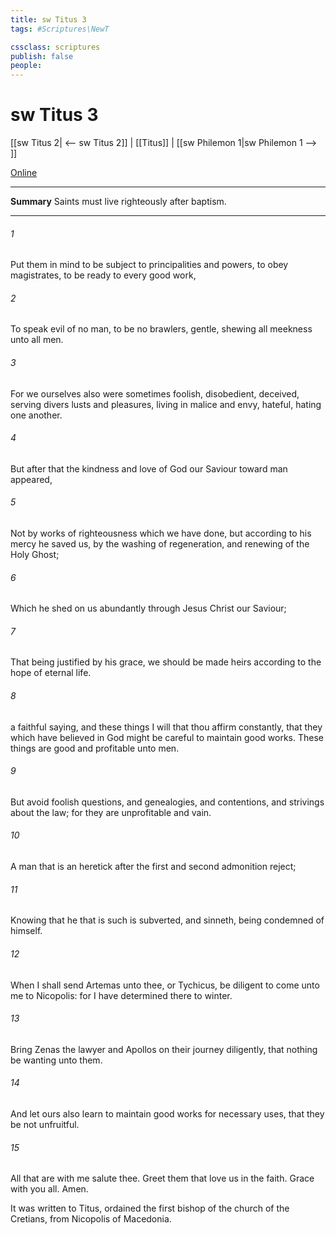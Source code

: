 ```yaml
---
title: sw Titus 3
tags: #Scriptures\NewT

cssclass: scriptures
publish: false
people:
---
```


# sw Titus 3
[[sw Titus 2| <-- sw Titus 2]] | [[Titus]] | [[sw Philemon 1|sw Philemon 1 --> ]]

[Online](https://churchofjesuschrist.org/study/scriptures/nt/titus/3?lang=eng)

---
__Summary__
Saints must live righteously after baptism.

---
###### 1 
Put them in mind to be subject to principalities and powers, to obey magistrates, to be ready to every good work,

###### 2 
To speak evil of no man, to be no brawlers,  gentle, shewing all meekness unto all men.

###### 3 
For we ourselves also were sometimes foolish, disobedient, deceived, serving divers lusts and pleasures, living in malice and envy, hateful,  hating one another.

###### 4 
But after that the kindness and love of God our Saviour toward man appeared,

###### 5 
Not by works of righteousness which we have done, but according to his mercy he saved us, by the washing of regeneration, and renewing of the Holy Ghost;

###### 6 
Which he shed on us abundantly through Jesus Christ our Saviour;

###### 7 
That being justified by his grace, we should be made heirs according to the hope of eternal life.

###### 8 
 a faithful saying, and these things I will that thou affirm constantly, that they which have believed in God might be careful to maintain good works. These things are good and profitable unto men.

###### 9 
But avoid foolish questions, and genealogies, and contentions, and strivings about the law; for they are unprofitable and vain.

###### 10 
A man that is an heretick after the first and second admonition reject;

###### 11 
Knowing that he that is such is subverted, and sinneth, being condemned of himself.

###### 12 
When I shall send Artemas unto thee, or Tychicus, be diligent to come unto me to Nicopolis: for I have determined there to winter.

###### 13 
Bring Zenas the lawyer and Apollos on their journey diligently, that nothing be wanting unto them.

###### 14 
And let ours also learn to maintain good works for necessary uses, that they be not unfruitful.

###### 15 
All that are with me salute thee. Greet them that love us in the faith. Grace  with you all. Amen.

It was written to Titus, ordained the first bishop of the church of the Cretians, from Nicopolis of Macedonia.


